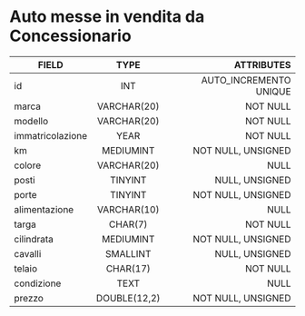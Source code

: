 # Auto messe in vendita da Concessionario 

| FIELD            | TYPE           | ATTRIBUTES             |
| --               |:---:           |---:                    |
| id               |INT             |AUTO_INCREMENTO UNIQUE  |
| marca            |VARCHAR(20)     |NOT NULL                |
| modello          |VARCHAR(20)     |NOT NULL                |
| immatricolazione |YEAR            |NOT NULL                |
| km               |MEDIUMINT       |NOT NULL, UNSIGNED      |
| colore           |VARCHAR(20)     |NULL                    |
| posti            |TINYINT         |NULL, UNSIGNED          |
| porte            |TINYINT         |NOT NULL, UNSIGNED      |
| alimentazione    |VARCHAR(10)     |NULL                    |
| targa            |CHAR(7)         |NOT NULL                |
| cilindrata       |MEDIUMINT       |NOT NULL, UNSIGNED      |
| cavalli          |SMALLINT        |NULL, UNSIGNED          |
| telaio           |CHAR(17)        |NOT NULL                |
| condizione       |TEXT            |NULL                    |
| prezzo           |DOUBLE(12,2)    |NOT NULL, UNSIGNED      |